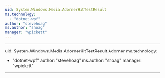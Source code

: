 ```yaml
---
uid: System.Windows.Media.AdornerHitTestResult
ms.technology: 
  - "dotnet-wpf"
author: "stevehoag"
ms.author: "shoag"
manager: "wpickett"
---
```


---
uid: System.Windows.Media.AdornerHitTestResult.Adorner
ms.technology: 
  - "dotnet-wpf"
author: "stevehoag"
ms.author: "shoag"
manager: "wpickett"
---
